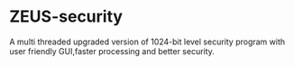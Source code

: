 # ZEUS-security
A multi threaded upgraded version of 1024-bit level security program with user friendly GUI,faster processing and better security.
